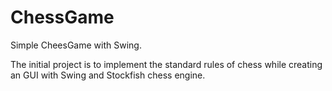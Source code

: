# ChessGame
Simple CheesGame with Swing.

The initial project is to implement the standard rules of chess while creating an GUI with Swing and Stockfish chess engine.
